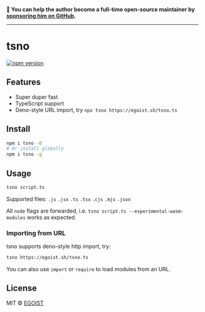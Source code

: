 **💛 You can help the author become a full-time open-source maintainer by [sponsoring him on GitHub](https://github.com/sponsors/egoist).**

---

# tsno

[![npm version](https://badgen.net/npm/v/tsno)](https://npm.im/tsno)

## Features

- Super duper fast
- TypeScript support
- Deno-style URL import, try `npx tsno https://egoist.sh/tsno.ts`

## Install

```bash
npm i tsno -D
# Or install globally
npm i tsno -g
```

## Usage

```bash
tsno script.ts
```

Supported files: `.js` `.jsx` `.ts` `.tsx` `.cjs` `.mjs` `.json`

All `node` flags are forwarded, i.e. `tsno script.ts --experimental-wasm-modules` works as expected.

### Importing from URL

tsno supports deno-style http import, try:

```bash
tsno https://egoist.sh/tsno.ts
```

You can also use `import` or `require` to load modules from an URL.

## License

MIT &copy; [EGOIST](https://github.com/sponsors/egoist)
